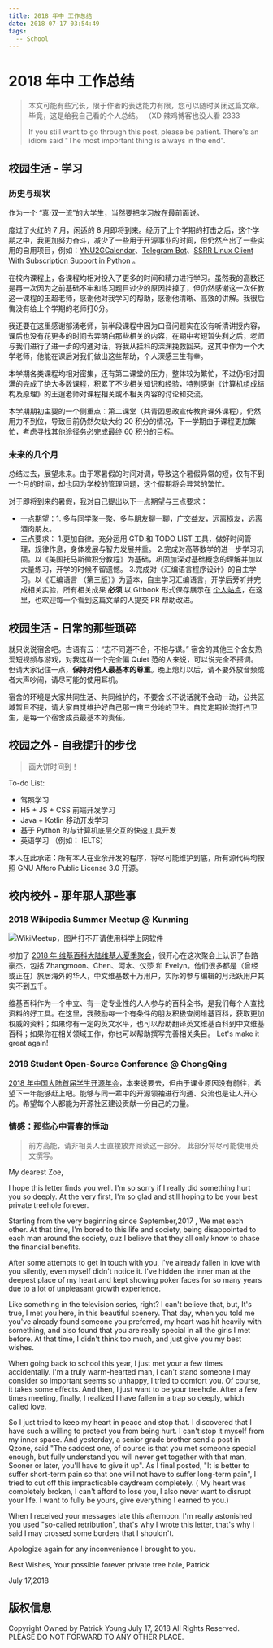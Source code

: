 ```yaml
---
title: 2018 年中 工作总结
date: 2018-07-17 03:54:49
tags:
  -- School
---
```


# 2018 年中 工作总结

> 本文可能有些冗长，限于作者的表达能力有限，您可以随时关闭这篇文章。毕竟，这是给我自己看的个人总结。 （XD 辣鸡博客也没人看 2333
>
> If you still want to go through this post, please be patient. There's an idiom said "The most important thing is always in the end".


## 校园生活 - 学习

### 历史与现状

作为一个 “真·双一流”的大学生，当然要把学习放在最前面说。

度过了火红的 7 月，闲适的 8 月即将到来。经历了上个学期的打击之后，这个学期之中，我更加努力奋斗，减少了一些用于开源事业的时间，但仍然产出了一些实用的自用项目，例如：[YNU2GCalendar](https://github.com/kmahyyg/YNU2GCalendar)、[Telegram Bot](https://github.com/kmahyyg/life-tg-bot)、[SSRR Linux Client With Subscription Support in Python](https://github.com/kmahyyg/ssrr_py_sub) 。

在校内课程上，各课程均相对投入了更多的时间和精力进行学习。虽然我的高数还是再一次因为之前基础不牢和练习题目过少的原因挂掉了，但仍然感谢这一次任教这一课程的王超老师，感谢他对我学习的帮助，感谢他清晰、高效的讲解。我很后悔没有给上个学期的老师打0分。

我还要在这里感谢郁湧老师，前半段课程中因为口音问题实在没有听清讲授内容，课后也没有花更多的时间去弄明白那些相关的内容，在期中考短暂失利之后，老师与我们进行了进一步的沟通对话，将我从挂科的深渊挽救回来，这其中作为一个大学老师，他能在课后对我们做出这些帮助，个人深感三生有幸。

本学期各类课程均相对密集，还有第二课堂的压力，整体较为繁忙，不过仍相对圆满的完成了绝大多数课程，积累了不少相关知识和经验，特别感谢《计算机组成结构及原理》的王逍老师对课程相关或不相关内容的讨论和交流。

本学期期初主要的一个侧重点：第二课堂（共青团思政宣传教育课外课程），仍然用力不到位，导致目前仍然欠缺大约 20 积分的情况，下一学期由于课程更加繁忙，考虑寻找其他途径务必完成最终 60 积分的目标。

### 未来的几个月

总结过去，展望未来。由于寒暑假的时间对调，导致这个暑假异常的短，仅有不到一个月的时间，却也因为学校的管理问题，这个假期将会异常的繁忙。

对于即将到来的暑假，我对自己提出以下一点期望与三点要求：

- 一点期望：1. 多与同学聚一聚、多与朋友聊一聊，广交益友，远离损友，远离酒肉朋友。
- 三点要求：
  1.更加自律。充分运用 GTD 和 TODO LIST 工具，做好时间管理，规律作息，身体发展与智力发展并重。
  2.完成对高等数学的进一步学习巩固。以《美国托马斯微积分教程》为基础，巩固加深对基础概念的理解并加以大量练习，开学的时候不留遗憾。
  3.完成对《汇编语言程序设计》的自主学习。以《汇编语言 （第三版）》为蓝本，自主学习汇编语言，开学后旁听并完成相关实验，所有相关成果 **必须** 以 Gitbook 形式保存展示在 [个人站点](https://asm.kmahyyg.xyz)，在这里，也欢迎每一个看到这篇文章的人提交 PR 帮助改进。

## 校园生活 - 日常的那些琐碎

就只说说宿舍吧。古语有云：“志不同道不合，不相与谋。” 宿舍的其他三个舍友热爱短视频与游戏，对我这样一个完全偏 Quiet 范的人来说，可以说完全不搭调。但请大家记住一点，**保持对他人最基本的尊重**。晚上熄灯以后，请不要外放音频或者大声吵闹，请尽可能的使用耳机。

宿舍的环境是大家共同生活、共同维护的，不要舍长不说话就不会动一动，公共区域暂且不提，请大家自觉维护好自己那一亩三分地的卫生。自觉定期轮流打扫卫生，是每一个宿舍成员最基本的责任。

## 校园之外 - 自我提升的步伐

> 画大饼时间到！

To-do List:
 - 驾照学习
 - H5 + JS + CSS 前端开发学习
 - Java + Kotlin 移动开发学习
 - 基于 Python 的与计算机底层交互的快速工具开发
 - 英语学习 （例如： IELTS）

本人在此承诺：所有本人在业余开发的程序，将尽可能维护到底，所有源代码均按照 GNU Affero Public License 3.0 开源。

## 校内校外 - 那年那人那些事

### 2018 Wikipedia Summer Meetup @ Kunming

![WikiMeetup，图片打不开请使用科学上网软件](https://upload.wikimedia.org/wikipedia/commons/a/a1/2018%E5%B9%B4%E7%BB%B4%E5%9F%BA%E7%99%BE%E7%A7%91%E6%98%86%E6%98%8E%E5%A4%8F%E8%81%9A%E6%BC%AB%E5%92%96%E5%95%A1%E5%90%88%E5%BD%B1.jpg)

参加了 [2018 年 维基百科大陆维基人夏季聚会](https://zh.wikipedia.org/wiki/Wikipedia:%E8%81%9A%E4%BC%9A/%E4%B8%AD%E5%9B%BD%E5%A4%A7%E9%99%86%E7%A4%BE%E7%BE%A4%E8%81%9A%E4%BC%9A/2018%E6%98%86%E6%98%8E%E5%A4%8F%E8%81%9A)，很开心在这次聚会上认识了各路豪杰，包括 Zhangmoon、Chen、河水、仪莎 和 Evelyn。他们很多都是（曾经或正在）旅居海外的华人，中文维基数十万用户，实际的参与编辑的月活跃用户其实不到五千。

维基百科作为一个中立、有一定专业性的人人参与的百科全书，是我们每个人查找资料的好工具。在这里，我鼓励每一个有条件的朋友积极查阅维基百科，获取更加权威的资料；如果你有一定的英文水平，也可以帮助翻译英文维基百科到中文维基百科；如果你在相关领域工作，你也可以帮助撰写完善相关条目。 Let's make it great again!

### 2018 Student Open-Source Conference @ ChongQing

[2018 年中国大陆首届学生开源年会](https://openingsource.org/1859/zh-tw/)，本来说要去，但由于课业原因没有前往，希望下一年能够赶上吧。能够与同一辈中的开源领袖进行沟通、交流也是让人开心的。希望每个人都能为开源社区建设贡献一份自己的力量。


### 情感：那些心中青春的悸动
> 前方高能，请非相关人士直接放弃阅读这一部分。
> 此部分将尽可能使用英文撰写。


  My dearest Zoe,
  
  I hope this letter finds you well. I'm so sorry if I really did something hurt you so deeply. At the very first, I'm so glad and still hoping to be your best private treehole forever.

  Starting from the very beginning since September,2017 , We met each other. At that time, I'm bored to this life and society, being disappointed to each man around the society, cuz I believe that they all only know to chase the financial benefits.

  After some attempts to get in touch with you, I've already fallen in love with you silently, even myself didn't notice it. I've hidden the inner man at the deepest place of my heart and kept showing poker faces for so many years due to a lot of unpleasant growth experience.

  Like something in the television series, right? I can't believe that, but, It's true, I met you here, in this beautiful scenery. That day, when you told me you've already found someone you preferred, my heart was hit heavily with something, and also found that you are really special in all the girls I met before. At that time, I didn't think too much, and just give you my best wishes.

  When going back to school this year, I just met your a few times accidentally. I'm a truly warm-hearted man, I can't stand someone I may consider so important seems so unhappy, I tried to comfort you. Of course, it takes some effects. And then, I just want to be your treehole. After a few times meeting, finally, I realized I have fallen in a trap so deeply, which called love.

  So I just tried to keep my heart in peace and stop that. I discovered that I have such a willing to protect you from being hurt. I can't stop it myself from my inner space. And yesterday, a senior grade brother send a post in Qzone, said "The saddest one, of course is that you met someone special enough, but fully understand you will never get together with that man, Sooner or later, you'll have to give it up". As I final posted, "It is better to suffer short-term pain so that one will not have to suffer long-term pain", I tried to cut off this impracticable daydream completely. ( My heart was completely broken, I can't afford to lose you, I also never want to disrupt your life. I want to fully be yours, give everything I earned to you.)

  When I received your messages late this afternoon. I'm really astonished you used "so-called retribution", that's why I wrote this letter, that's why I said I may crossed some borders that I shouldn't.

  Apologize again for any inconvenience I brought to you.
  
  Best Wishes,
  Your possible forever private tree hole,
  Patrick
  
  July 17,2018



## 版权信息

Copyright Owned by Patrick Young
July 17, 2018
All Rights Reserved.
PLEASE DO NOT FORWARD TO ANY OTHER PLACE.